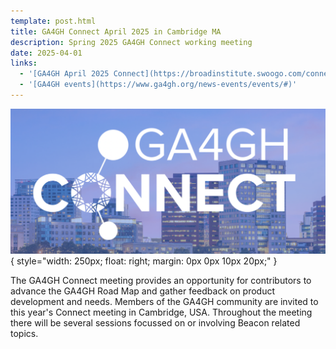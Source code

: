 ```yaml
---
template: post.html
title: GA4GH Connect April 2025 in Cambridge MA
description: Spring 2025 GA4GH Connect working meeting
date: 2025-04-01
links:
  - '[GA4GH April 2025 Connect](https://broadinstitute.swoogo.com/connect25bos/)'
  - '[GA4GH events](https://www.ga4gh.org/news-events/events/#)'
---
```


![2025 logo](/img/GA4GH-connect-image.png){ style="width: 250px; float: right; margin: 0px 0px 10px 20px;" }

The GA4GH Connect meeting provides an opportunity for contributors to advance the GA4GH Road Map and gather feedback on product development and needs. Members of the GA4GH community are invited to this year's Connect meeting in Cambridge, USA. Throughout the meeting there will be several sessions focussed on or involving
Beacon related topics.

<!--more-->



